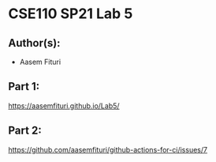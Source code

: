 # CSE110 SP21 Lab 5

## Author(s):
- Aasem Fituri

## Part 1:

https://aasemfituri.github.io/Lab5/

## Part 2:

https://github.com/aasemfituri/github-actions-for-ci/issues/7
